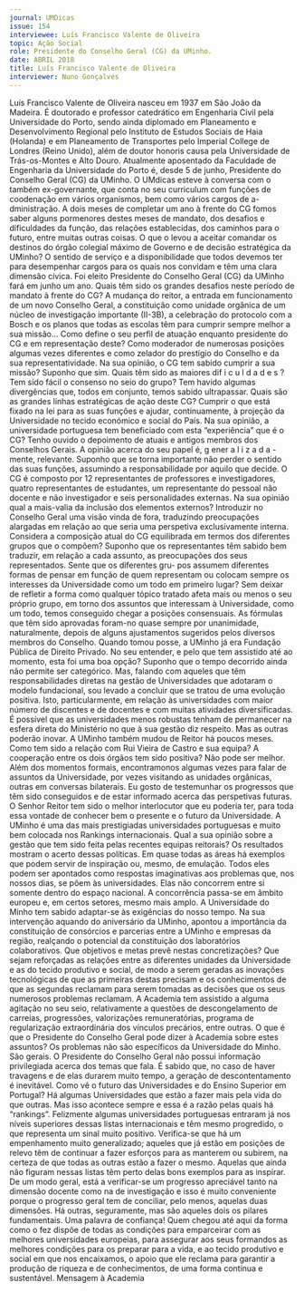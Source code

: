```yaml
---
journal: UMDicas 
issue: 154	
interviewee: Luís Francisco Valente de Oliveira
topic: Ação Social
role: Presidente do Conselho Geral (CG) da UMinho.
date: ABRIL 2018
title: Luís Francisco Valente de Oliveira
interviewer: Nuno Gonçalves
---
```


Luís Francisco Valente de Oliveira nasceu em 1937 em São João da Madeira. É doutorado e professor catedrático em
Engenharia Civil pela Universidade do Porto, sendo ainda diplomado em Planeamento e Desenvolvimento Regional
pelo Instituto de Estudos Sociais de Haia (Holanda) e em Planeamento de Transportes pelo Imperial College de
Londres (Reino Unido), além de doutor honoris causa pela Universidade de Trás-os-Montes e Alto Douro.
Atualmente aposentado da Faculdade de Engenharia da Universidade do Porto é, desde 5 de junho, Presidente do
Conselho Geral (CG) da UMinho.
O UMdicas esteve à conversa
com o também ex-governante,
que conta no seu
curriculum com funções de
coodenação em vários organismos,
bem como vários
cargos de a-dministração.
A dois meses de completar
um ano à frente do CG fomos
saber alguns pormenores
destes meses de mandato,
dos desafios e dificuldades
da função, das relações establecidas,
dos caminhos para
o futuro, entre muitas outras
coisas.
O que o levou a aceitar
comandar os destinos do
órgão colegial máximo de
Governo e de decisão estratégica
da UMinho?
O sentido de serviço e a disponibilidade
que todos devemos ter
para desempenhar cargos para
os quais nos convidam e têm uma
clara dimensão cívica.
Foi eleito Presidente do Conselho
Geral (CG) da UMinho
fará em junho um ano. Quais
têm sido os grandes desafios
neste período de mandato à
frente do CG?
A mudança do reitor, a entrada
em funcionamento de um novo
Conselho Geral, a constituição
como unidade orgânica de um
núcleo de investigação importante
(II-3B), a celebração do
protocolo com a Bosch e os planos
que todas as escolas têm para
cumprir sempre melhor a sua
missão…
Como define o seu perfil de
atuação enquanto presidente
do CG e em representação
deste?
Como moderador de numerosas
posições algumas vezes diferentes
e como zelador do prestígio
do Conselho e da sua representatividade.
Na sua opinião, o CG tem
sabido cumprir a sua missão?
Suponho que sim.
Quais têm sido
as maiores dif
i c u l d a d e s ?
Tem sido fácil
o consenso no
seio do grupo?
Tem havido algumas
divergências
que, todos em
conjunto, temos sabido ultrapassar.
Quais são as grandes linhas
estratégicas de ação deste
CG?
Cumprir o que está fixado na lei
para as suas funções e ajudar,
continuamente, à projeção da
Universidade no tecido económico
e social do País.
Na sua opinião, a universidade
portuguesa tem beneficiado
com esta “experiência”
que é o CG?
Tenho ouvido o
depoimento de
atuais e antigos
membros dos
Conselhos Gerais.
A opinião acerca
do seu papel é,
g ener a l i z a d a -
mente, relevante.
Suponho que se
torna importante não perder o
sentido das suas funções, assumindo
a responsabilidade por aquilo
que decide.
O CG é composto por 12 representantes
de professores e
investigadores, quatro representantes
de estudantes,
um representante do pessoal
não docente e não investigador
e seis personalidades externas.
Na sua opinião qual
a mais-valia da inclusão dos
elementos externos?
Introduzir no Conselho Geral
uma visão vinda de fora, traduzindo
preocupações alargadas em
relação ao que seria uma perspetiva
exclusivamente interna.
Considera a composição atual
do CG equilibrada em termos
dos diferentes grupos
que o compõem?
Suponho que os representantes
têm sabido bem traduzir, em
relação a cada assunto, as preocupações
dos seus representados.
Sente que os diferentes gru-
pos assumem diferentes formas
de pensar em função de
quem representam ou colocam
sempre os interesses da
Universidade como um todo
em primeiro lugar?
Sem deixar de refletir a forma
como qualquer tópico tratado
afeta mais ou
menos o seu próprio
grupo, em torno
dos assuntos
que interessam
à Universidade,
como um todo,
temos conseguido
chegar a posições
consensuais. As
fórmulas que têm
sido aprovadas
foram-no quase
sempre por unanimidade,
naturalmente, depois
de alguns ajustamentos sugeridos
pelos diversos membros do
Conselho.
Quando tomou posse, a
UMinho já era Fundação
Pública de Direito Privado.
No seu entender, e pelo que
tem assistido até ao momento,
esta foi uma
boa opção?
Suponho que o
tempo decorrido
ainda não permite
ser categórico.
Mas, falando
com aqueles que
têm responsabilidades
diretas na
gestão de Universidades
que adotaram
o modelo
fundacional, sou
levado a concluir que se tratou
de uma evolução positiva. Isto,
particularmente, em relação às
universidades com maior número
de discentes e de docentes e
com muitas atividades diversificadas.
É possível que as universidades
menos robustas tenham de
permanecer na esfera direta do
Ministério no que à sua gestão diz
respeito. Mas as outras poderão
inovar.
A UMinho também mudou
de Reitor há poucos meses.
Como tem sido a relação
com Rui Vieira de Castro e
sua equipa? A cooperação
entre os dois órgãos tem
sido positiva?
Não pode ser melhor. Além dos
momentos formais, encontramonos
algumas vezes para falar
de assuntos da Universidade,
por vezes visitando as unidades
orgânicas, outras em conversas
bilaterais. Eu gosto de testemunhar
os progressos que têm sido
conseguidos e de estar informado
acerca das perspetivas futuras. O
Senhor Reitor tem sido o melhor
interlocutor que eu poderia ter,
para toda essa vontade de conhecer
bem o presente e o futuro
da Universidade.
A UMinho é uma das mais
prestigiadas universidades
portuguesas e muito bem
colocada nos Rankings internacionais.
Qual a sua
opinião sobre a gestão que
tem sido feita pelas recentes
equipas reitorais?
Os resultados mostram o acerto
dessas políticas. Em quase todas
as áreas há exemplos que podem
servir de inspiração
ou, mesmo,
de emulação.
Todos eles podem
ser apontados
como respostas
imaginativas aos
problemas que,
nos nossos dias, se põem às universidades.
Elas não concorrem
entre si somente dentro do espaço
nacional. A concorrência
passa-se em âmbito europeu e,
em certos setores, mesmo mais
amplo. A Universidade do Minho
tem sabido adaptar-se às exigências
do nosso tempo.
Na sua intervenção aquando
do aniversário da UMinho,
apontou a importância da
constituição de consórcios
e parcerias entre a UMinho
e empresas da região, realçando
o potencial da constituição
dos laboratórios
colaborativos. Que objetivos
e metas prevê nestas concretizações?
Que sejam reforçadas as relações
entre as diferentes unidades
da Universidade e as do tecido
produtivo e social, de modo a
serem geradas as inovações tecnológicas
de que as primeiras
destas precisam e os conhecimentos
de que as segundas reclamam
para serem tomadas as
decisões que os seus numerosos
problemas reclamam.
A Academia tem assistido a
alguma agitação no seu seio,
relativamente a questões
de descongelamento de
carreias, progressões, valorizações
remuneratórias,
programa de regularização
extraordinária dos vínculos
precários, entre outras. O
que é que o Presidente do
Conselho Geral pode dizer à
Academia sobre estes assuntos?
Os problemas não são específicos
da Universidade do Minho. São
gerais. O Presidente do Conselho
Geral não possui informação
privilegiada acerca dos temas que
fala. É sabido que, no caso de haver
travagens e de elas durarem
muito tempo, a geração de descontentamento
é inevitável.
Como vê o futuro das Universidades
e do Ensino Superior
em Portugal?
Há algumas Universidades que
estão a fazer mais pela vida do
que outras. Mas isso acontece
sempre e essa é a razão pelas
quais há “rankings”. Felizmente
algumas universidades portuguesas
entraram já nos níveis
superiores dessas listas internacionais
e têm mesmo progredido,
o que representa um sinal muito
positivo. Verifica-se que há um
empenhamento
muito generalizado;
aqueles que já
estão em posições
de relevo têm de
continuar a fazer
esforços para as
manterem ou
subirem, na certeza de que todas
as outras estão a fazer o mesmo.
Aquelas que ainda não figuram
nessas listas têm perto delas bons
exemplos para as inspirar. De um
modo geral, está a verificar-se
um progresso apreciável tanto na
dimensão docente como na de investigação
e isso é muito conveniente
porque o progresso geral tem
de conciliar, pelo menos, aquelas
duas dimensões. Há outras, seguramente,
mas são aqueles dois os
pilares fundamentais.
Uma palavra de
confiança! Quem
chegou até aqui
da forma como
o fez dispõe de
todas as condições
para emparceirar
com as melhores
universidades
europeias, para
assegurar aos
seus formandos
as melhores
condições para
os preparar
para a vida, e ao
tecido produtivo
e social em que
nos encaixamos,
o apoio que
ele reclama
para garantir
a produção de
riqueza e de
conhecimentos,
de uma forma
contínua e
sustentável.
Mensagem à Academia
